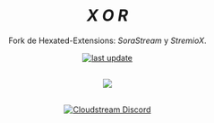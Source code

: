 <div align="center">

# *X O R*
Fork de Hexated-Extensions: _SoraStream_ y _StremioX_.

  <a href="">
    <img src="https://img.shields.io/github/last-commit/VectorHex/Xor/main" alt="last update" />
  </a>

##

<a href="https://github.com/AmineSoukara/Py-EgyBest-Api"><img src="https://img.shields.io/badge/Kotlin-8000FF?style=flat&logo=github&logoColor=white?logoWidth=100"></a>

##

[![Cloudstream Discord](https://invidget.switchblade.xyz/5Hus6fM)](https://discord.gg/5Hus6fM)

</div>

